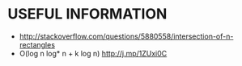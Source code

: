 # USEFUL INFORMATION

* http://stackoverflow.com/questions/5880558/intersection-of-n-rectangles
* O(log n log* n + k log n) <http://j.mp/1ZUxi0C>
